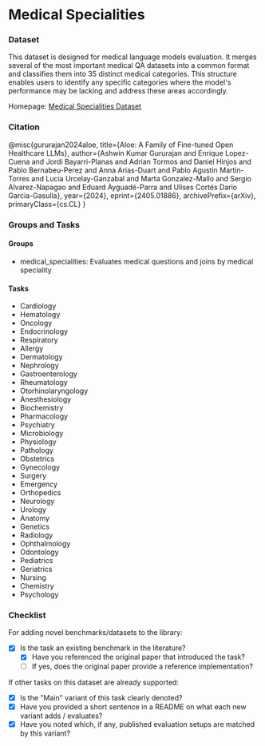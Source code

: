 
# Medical Specialities

### Dataset

This dataset is designed for medical language models evaluation. It merges several of the most important medical QA datasets into a common format and classifies them into 35 distinct medical categories. This structure enables users to identify any specific categories where the model's performance may be lacking and address these areas accordingly.

Homepage: [Medical Specialities Dataset](https://huggingface.co/datasets/HPAI-BSC/medical-specialities)

### Citation

@misc{gururajan2024aloe,
      title={Aloe: A Family of Fine-tuned Open Healthcare LLMs}, 
      author={Ashwin Kumar Gururajan and Enrique Lopez-Cuena and Jordi Bayarri-Planas and Adrian Tormos and Daniel Hinjos and Pablo Bernabeu-Perez and Anna Arias-Duart and Pablo Agustin Martin-Torres and Lucia Urcelay-Ganzabal and Marta Gonzalez-Mallo and Sergio Alvarez-Napagao and Eduard Ayguadé-Parra and Ulises Cortés Dario Garcia-Gasulla},
      year={2024},
      eprint={2405.01886},
      archivePrefix={arXiv},
      primaryClass={cs.CL}
}

### Groups and Tasks

#### Groups

* medical_specialities: Evaluates medical questions and joins by medical speciality

#### Tasks
  - Cardiology
  - Hematology
  - Oncology
  - Endocrinology
  - Respiratory
  - Allergy
  - Dermatology
  - Nephrology
  - Gastroenterology
  - Rheumatology
  - Otorhinolaryngology
  - Anesthesiology
  - Biochemistry
  - Pharmacology
  - Psychiatry
  - Microbiology
  - Physiology
  - Pathology
  - Obstetrics
  - Gynecology
  - Surgery
  - Emergency
  - Orthopedics
  - Neurology
  - Urology
  - Anatomy
  - Genetics
  - Radiology
  - Ophthalmology
  - Odontology
  - Pediatrics
  - Geriatrics
  - Nursing
  - Chemistry
  - Psychology


### Checklist

For adding novel benchmarks/datasets to the library:
* [x] Is the task an existing benchmark in the literature?
  * [x] Have you referenced the original paper that introduced the task?
  * [ ] If yes, does the original paper provide a reference implementation?

If other tasks on this dataset are already supported:
* [x] Is the "Main" variant of this task clearly denoted?
* [x] Have you provided a short sentence in a README on what each new variant adds / evaluates?
* [x] Have you noted which, if any, published evaluation setups are matched by this variant?